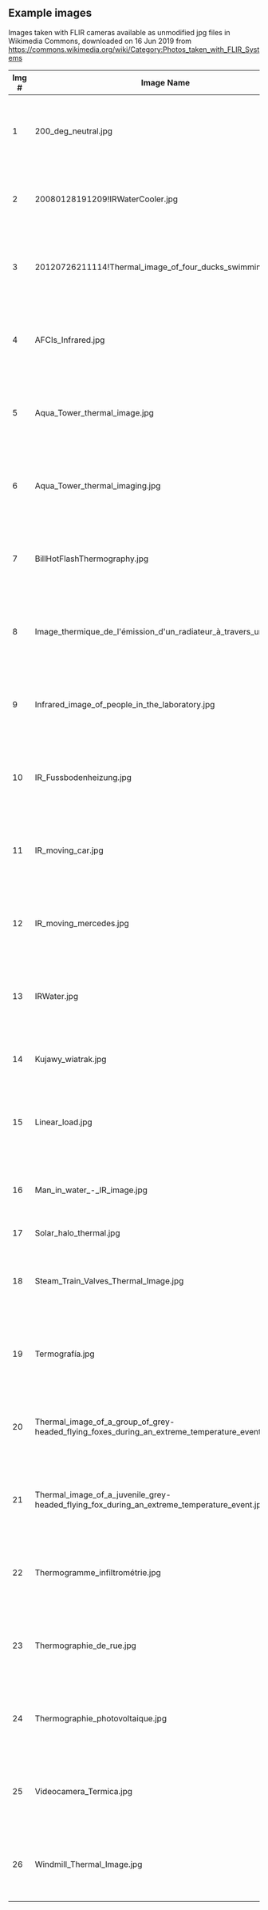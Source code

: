## Example images

Images taken with FLIR cameras available as unmodified jpg files in Wikimedia Commons, downloaded on 16 Jun 2019 from https://commons.wikimedia.org/wiki/Category:Photos_taken_with_FLIR_Systems


Img # | Image Name | Camera Model | Link | License
--- | --- | --- | --- | --- 
1 | 200_deg_neutral.jpg | ThermaCAM SC640 | https://commons.wikimedia.org/wiki/File:200_deg_neutral.jpg | Creative Commons CC0 1.0 Universal Public Domain Dedication
2 | 20080128191209!IRWaterCooler.jpg | InfraCAM Wester | https://commons.wikimedia.org/wiki/File:IRWaterCooler.jpg | Creative Commons Attribution 3.0 Unported license
3 | 20120726211114!Thermal_image_of_four_ducks_swimming.jpg | FLIR_i7 | https://commons.wikimedia.org/wiki/File:Thermal_image_of_four_ducks_swimming.jpg | Creative Commons CC0 1.0 Universal Public Domain Dedication
4 | AFCIs_Infrared.jpg | FLIR C2 | https://commons.wikimedia.org/wiki/File:AFCIs_Infrared.jpg | Creative Commons Attribution-Share Alike 4.0 International license
5 | Aqua_Tower_thermal_image.jpg | Flir b60 | https://commons.wikimedia.org/wiki/File:Aqua_Tower_thermal_image.jpg | Creative Commons CC0 1.0 Universal Public Domain Dedication
6 | Aqua_Tower_thermal_imaging.jpg | Flir b60 | https://commons.wikimedia.org/wiki/File:Aqua_Tower_thermal_imaging.jpg | Creative Commons CC0 1.0 Universal Public Domain Dedication
7 | BillHotFlashThermography.jpg | ThermaCAM EX320 | https://commons.wikimedia.org/wiki/File:BillHotFlashThermography.jpg | Creative Commons Attribution-Share Alike 3.0 Unported license
8 | Image_thermique_de_l'émission_d'un_radiateur_à_travers_un_mur.jpg | FLIR E30bx | https://commons.wikimedia.org/wiki/File:Image_thermique_de_l%27%C3%A9mission_d%27un_radiateur_%C3%A0_travers_un_mur.jpg | Creative Commons Attribution-Share Alike 3.0 Unported license
9 | Infrared_image_of_people_in_the_laboratory.jpg | FLIR i60 | https://commons.wikimedia.org/wiki/File:Infrared_image_of_people_in_the_laboratory.jpg | Creative Commons Attribution-Share Alike 4.0 International license
10 | IR_Fussbodenheizung.jpg | ThermaCAM SC640 | https://commons.wikimedia.org/wiki/File:IR_Fussbodenheizung.jpg | Creative Commons CC0 1.0 Universal Public Domain Dedication
11 | IR_moving_car.jpg | FLIR E60 | https://commons.wikimedia.org/wiki/File:IR_moving_car.jpg | Creative Commons CC0 1.0 Universal Public Domain Dedication
12 | IR_moving_mercedes.jpg | FLIR E60 | https://commons.wikimedia.org/wiki/File:IR_moving_mercedes.jpg | Creative Commons CC0 1.0 Universal Public Domain Dedication
13 | IRWater.jpg | FLIR E60 | https://commons.wikimedia.org/wiki/File:IRWater.jpg | Creative Commons Attribution-Share Alike 3.0 Unported license
14 | Kujawy_wiatrak.jpg | FLIR T440 (incl Wi- | https://commons.wikimedia.org/wiki/File:Kujawy_wiatrak.jpg | Creative Commons Attribution 4.0 International
15 | Linear_load.jpg | InfraCAM Wester | https://commons.wikimedia.org/wiki/File:Linear_load.jpg | Creative Commons CC0 1.0 Universal Public Domain Dedication
16 | Man_in_water_-_IR_image.jpg | FLIR P640 | https://commons.wikimedia.org/wiki/File:Man_in_water_-_IR_image.jpg | Creative Commons Attribution-Share Alike 3.0 Unported
17 | Solar_halo_thermal.jpg | FLIR T420 (incl Wi- | https://commons.wikimedia.org/wiki/File:Solar_halo_thermal.jpg | public domain
18 | Steam_Train_Valves_Thermal_Image.jpg | FLIR T420 (incl Wi- | https://commons.wikimedia.org/wiki/File:Steam_Train_Valves_Thermal_Image.jpg | Creative Commons Attribution-Share Alike 4.0 International license
19 | Termografía.jpg | InfraCAM Wester | https://commons.wikimedia.org/wiki/File:Termograf%C3%ADa.jpg | Creative Commons Attribution-Share Alike 4.0 International license
20 | Thermal_image_of_a_group_of_grey-headed_flying_foxes_during_an_extreme_temperature_event.jpg | FLIR E60bx | https://commons.wikimedia.org/wiki/File:Thermal_image_of_a_group_of_grey-headed_flying_foxes_during_an_extreme_temperature_event.jpg | Creative Commons Attribution-Share Alike 3.0 Unported license
21 | Thermal_image_of_a_juvenile_grey-headed_flying_fox_during_an_extreme_temperature_event.jpg | FLIR E60bx | https://commons.wikimedia.org/wiki/File:Thermal_image_of_a_juvenile_grey-headed_flying_fox_during_an_extreme_temperature_event.jpg | Creative Commons Attribution-Share Alike 3.0 Unported license
22 | Thermogramme_infiltrométrie.jpg | FLIR B360_ Western | https://commons.wikimedia.org/wiki/File:Thermogramme_infiltrom%C3%A9trie.jpg | Creative Commons Attribution-Share Alike 4.0 International license
23 | Thermographie_de_rue.jpg | FLIR E30bx | https://commons.wikimedia.org/wiki/File:Thermographie_de_rue.jpg | Creative Commons Attribution-Share Alike 3.0 Unported license
24 | Thermographie_photovoltaique.jpg | FLIR E30bx | https://commons.wikimedia.org/wiki/File:Thermographie_photovoltaique.jpg | Creative Commons Attribution-Share Alike 3.0 Unported license
25 | Videocamera_Termica.jpg | FLIR E40 | https://commons.wikimedia.org/wiki/File:Videocamera_Termica.jpg | Creative Commons Attribution-Share Alike 4.0 International license
26 | Windmill_Thermal_Image.jpg | FLIR E60 | https://commons.wikimedia.org/wiki/File:Windmill_Thermal_Image.jpg | Creative Commons Attribution-Share Alike 3.0 Unported license

